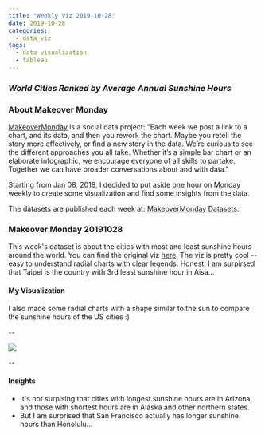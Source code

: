 ```yaml
---
title: "Weekly Viz 2019-10-28"
date: 2019-10-28
categories:
  - data_viz
tags:
  - data visualization
  - tableau
---
```


### *World Cities Ranked by Average Annual Sunshine Hours*


### About Makeover Monday

[MakeoverMonday](http://www.makeovermonday.co.uk/) is a social data project:
"Each week we post a link to a chart, and its data, and then you rework the chart.
Maybe you retell the story more effectively, or find a new story in the data.
We’re curious to see the different approaches you all take. Whether it’s a simple bar chart or an elaborate infographic, we encourage everyone of all skills to partake.
Together we can have broader conversations about and with data."

Starting from Jan 08, 2018, I decided to put aside one hour on Monday weekly to create some visualization and find some insights from the data.

The datasets are published each week at: [MakeoverMonday Datasets](http://www.makeovermonday.co.uk/data/).

### Makeover Monday 20191028

This week's dataset is about the cities with most and least sunshine hours around the world. You can find the original viz [here](https://www.visualcapitalist.com/wp-content/uploads/2019/10/world-cities-by-hours-annual-sunshine.html). The viz is pretty cool -- easy to understand radial charts with clear legends. Honest, I am surpirsed that Taipei is the country with 3rd least sunshine hour in Aisa...  

#### My Visualization

I also made some radial charts with a shape similar to the sun to compare the sunshine hours of the US cities :)  

--  
<div class='tableauPlaceholder' id='viz1572316099192' style='position: relative'>
<noscript><a href='#'>
  <img alt=' ' src='https:&#47;&#47;public.tableau.com&#47;static&#47;images&#47;Ma&#47;MakeOverMonday20191028&#47;USCitySunshineRank&#47;1_rss.png' style='border: none' />
</a></noscript>
<object class='tableauViz'  style='display:none;'>
  <param name='host_url' value='https%3A%2F%2Fpublic.tableau.com%2F' /> 
  <param name='embed_code_version' value='3' />
  <param name='site_root' value='' />
  <param name='name' value='MakeOverMonday20191028&#47;USCitySunshineRank' />
  <param name='tabs' value='no' />
  <param name='toolbar' value='yes' />
  <param name='static_image' value='https:&#47;&#47;public.tableau.com&#47;static&#47;images&#47;Ma&#47;MakeOverMonday20191028&#47;USCitySunshineRank&#47;1.png' />
  <param name='animate_transition' value='yes' />
  <param name='display_static_image' value='yes' />
  <param name='display_spinner' value='yes' />
  <param name='display_overlay' value='yes' />
  <param name='display_count' value='yes' />
</object></div>              
<script type='text/javascript'>             
  var divElement = document.getElementById('viz1572316099192');      
  var vizElement = divElement.getElementsByTagName('object')[0];       
  if ( divElement.offsetWidth > 800 ) { vizElement.style.width='600px';vizElement.style.height='627px';} else if ( divElement.offsetWidth > 500 ) { vizElement.style.width='600px';vizElement.style.height='627px';} else { vizElement.style.width='100%';vizElement.style.height='727px';}    
  var scriptElement = document.createElement('script');          
  scriptElement.src = 'https://public.tableau.com/javascripts/api/viz_v1.js';       
  vizElement.parentNode.insertBefore(scriptElement, vizElement);              
</script>
  
--  

#### Insights
* It's not surpising that cities with longest sunshine hours are in Arizona, and those with shortest hours are in Alaska and other northern states.  
* But I am surprised that San Francisco actually has longer sunshine hours than Honolulu...
  
